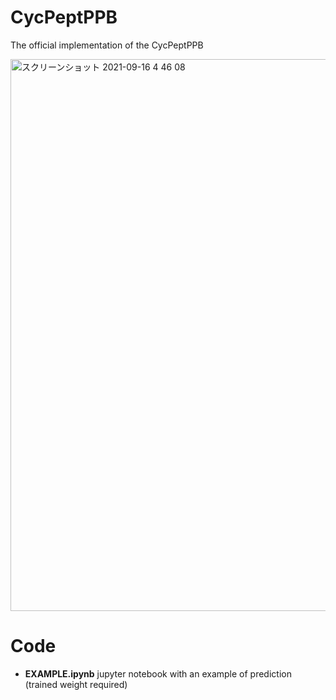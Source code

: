 # CycPeptPPB

The official implementation of the CycPeptPPB

<img width="883" alt="スクリーンショット 2021-09-16 4 46 08" src="https://user-images.githubusercontent.com/44156441/133499447-01b83422-20f2-4ce3-846c-2577f7ce5d47.png">

# Code
- **EXAMPLE.ipynb** jupyter notebook with an example of prediction (trained weight required)


